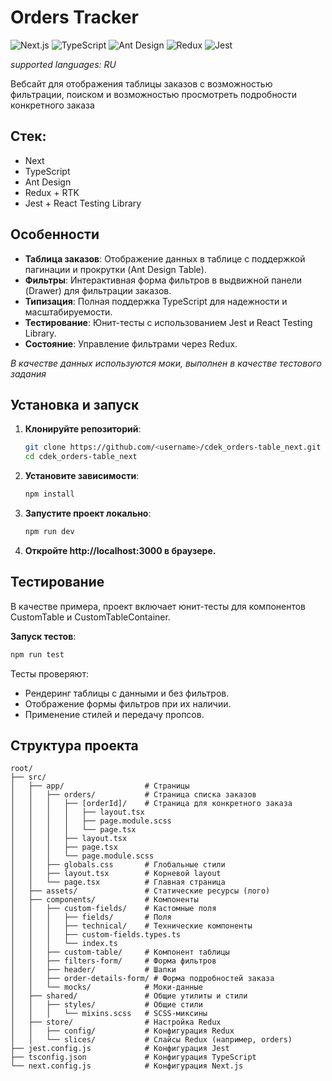 # Orders Tracker

![Next.js](https://img.shields.io/badge/Next.js-15+-000000.svg?style=flat&logo=next.js) ![TypeScript](https://img.shields.io/badge/TypeScript-4+-3178C6.svg?style=flat&logo=typescript) ![Ant Design](https://img.shields.io/badge/Ant_Design-5+-0170FE.svg?style=flat&logo=ant-design) ![Redux](https://img.shields.io/badge/Redux-764ABC.svg?style=flat&logo=redux) ![Jest](https://img.shields.io/badge/Jest-Tests-C21325.svg?style=flat&logo=jest)

*supported languages: RU*

Вебсайт для отображения таблицы заказов с возможностью фильтрации, поиском и возможностью просмотреть подробности конкретного заказа

## Стек:
- Next
- TypeScript
- Ant Design
- Redux + RTK
- Jest + React Testing Library


## Особенности

- **Таблица заказов**: Отображение данных в таблице с поддержкой пагинации и прокрутки (Ant Design Table).
- **Фильтры**: Интерактивная форма фильтров в выдвижной панели (Drawer) для фильтрации заказов.
- **Типизация**: Полная поддержка TypeScript для надежности и масштабируемости.
- **Тестирование**: Юнит-тесты с использованием Jest и React Testing Library.
- **Состояние**: Управление фильтрами через Redux.

*В качестве данных используются моки, выполнен в качестве тестового задания*


## Установка и запуск

1. **Клонируйте репозиторий**:
   ```bash
   git clone https://github.com/<username>/cdek_orders-table_next.git
   cd cdek_orders-table_next

2. **Установите зависимости**:
   ```bash 
   npm install

3. **Запустите проект локально**:
   ```bash
   npm run dev

4. **Откройте http://localhost:3000 в браузере.**


## Тестирование
В качестве примера, проект включает юнит-тесты для компонентов CustomTable и CustomTableContainer.

**Запуск тестов**:
   ```bash
   npm run test
   ```

Тесты проверяют:
- Рендеринг таблицы с данными и без фильтров.
- Отображение формы фильтров при их наличии.
- Применение стилей и передачу пропсов.


## Структура проекта
```
root/
├── src/
│   ├── app/                  # Страницы
│   │   ├── orders/           # Страница списка заказов
│   │   │   ├── [orderId]/    # Страница для конкретного заказа
│   │   │   │   ├── layout.tsx
│   │   │   │   ├── page.module.scss
│   │   │   │   └── page.tsx
│   │   │   ├── layout.tsx
│   │   │   ├── page.tsx
│   │   │   └── page.module.scss
│   │   ├── globals.css       # Глобальные стили
│   │   ├── layout.tsx        # Корневой layout
│   │   └── page.tsx          # Главная страница
│   ├── assets/               # Статические ресурсы (лого)
│   ├── components/           # Компоненты
│   │   ├── custom-fields/    # Кастомные поля
│   │   │   ├── fields/       # Поля
│   │   │   ├── technical/    # Технические компоненты
│   │   │   ├── custom-fields.types.ts
│   │   │   └── index.ts
│   │   ├── custom-table/     # Компонент таблицы
│   │   ├── filters-form/     # Форма фильтров
│   │   ├── header/           # Шапки
│   │   ├── order-details-form/ # Форма подробностей заказа
│   │   └── mocks/            # Моки-данные
│   ├── shared/               # Общие утилиты и стили
│   │   ├── styles/           # Общие стили
│   │   │   └── mixins.scss   # SCSS-миксины
│   ├── store/                # Настройка Redux
│   │   ├── config/           # Конфигурация Redux
│   │   └── slices/           # Слайсы Redux (например, orders)
├── jest.config.js            # Конфигурация Jest
├── tsconfig.json             # Конфигурация TypeScript
└── next.config.js            # Конфигурация Next.js
```


